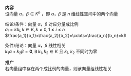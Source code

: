 **内容**  
设向量 $\alpha，\beta\in K^n$ ，即 $\alpha，\beta$ 是 $n$ 维线性空间中的两个向量  
  
结论/条件：向量 $\alpha，\beta$ 对应分量成比例  
 $a_i=kb_i,k\in K,k\neq0,1\le i\le n$  
 $\frac{a_1}{b_1}=\frac{a_2}{b_2}=\cdots=\frac{a_n}{b_n}=k$  
  
条件/结论：向量 $\alpha，\beta$ 线性相关  
 $k_1\alpha+k_2\beta=\mathbf0,\exists\ k_1,k_2\in K$ 且 $k_1,k_2$ 不同时为零  
  
**推广**  
若向量组中存在两个成比例的向量，则该向量组线性相关  
